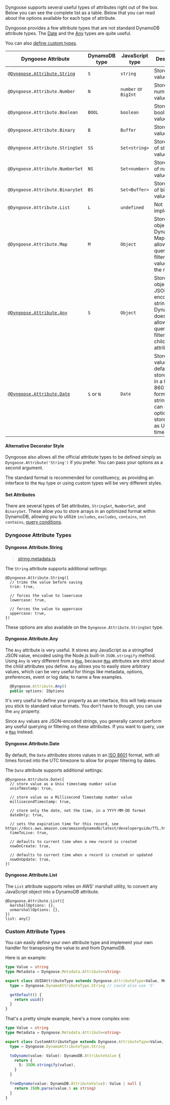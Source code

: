 Dyngoose supports several useful types of attributes right out of the box. Below you can see the complete list as a table. Below that you can read about the options available for each type of attribute.

Dyngoose provides a few attribute types that are not standard DynamoDB attribute types. The [Date](#dyngooseattributedate) and the [Any](#dyngooseattributeany) types are quite useful.

You can also [define custom types](#custom-attribute-types).

| Dyngoose Attribute | DynamoDB type | JavaScript type | Description |
|-|-|-|-|
| [`@Dyngoose.Attribute.String`](#dyngooseattributestring) | `S` | `string` | Stores string values. |
| `@Dyngoose.Attribute.Number` | `N` | `number` or `BigInt` | Stores number values. |
| `@Dyngoose.Attribute.Boolean` | `BOOL` | `boolean` | Stores boolean values. |
| `@Dyngoose.Attribute.Binary` | `B` | `Buffer` | Stores binary values. |
| `@Dyngoose.Attribute.StringSet` | `SS` | `Set<string>` | Stores a set of string values. |
| `@Dyngoose.Attribute.NumberSet` | `NS` | `Set<number>` | Stores a set of number values. |
| `@Dyngoose.Attribute.BinarySet` | `BS` | `Set<Buffer>` | Stores a set of binary values. |
| `@Dyngoose.Attribute.List` | `L` | `undefined` | Not implemented. |
| `@Dyngoose.Attribute.Map` | `M` | `Object` | Stores an object as a DynamoDB Map, allowing for querying and filtering of values within the map. |
| [`@Dyngoose.Attribute.Any`](dyngooseattributeany) | `S` | `Object` | Stores an object as a JSON-encoded string in DynamoDB, does not allow querying or filtering of child attributes. |
| [`@Dyngoose.Attribute.Date`](dyngooseattributedate) | `S` or `N` | `Date` | Stores a Date value. By default stores values in a ISO 8601 formatted string. You can use options to store values as Unix timestamps. |

#### Alternative Decorator Style

Dyngoose also allows all the official attribute types to be defined simply as `Dyngoose.Attribute('String')` if you prefer. You can pass your options as a second argument.

The standard format is recommended for constituency, as providing an interface to the `Map` type or using custom types will be very different styles.

#### Set Attributes

There are several types of Set attributes, `StringSet`, `NumberSet`, and `BinarySet`. These allow you to store arrays in an optimized format within DynamoDB, allowing you to utilize `includes`, `excludes`, `contains`, `not contains`, [query conditions](Querying.md#query-conditions).

### Dyngoose Attribute Types

#### Dyngoose.Attribute.String

> [string.metadata.ts](https://github.com/benhutchins/dyngoose/blob/master/src/metadata/attribute-types/string.metadata.ts)

The `String` attribute supports additional settings:

```
@Dyngoose.Attribute.String({
  // trims the value before saving
  trim: true,

  // forces the value to lowercase
  lowercase: true,

  // forces the value to uppercase
  uppercase: true,
})
```

These options are also available on the `Dyngoose.Attribute.StringSet` type.

#### Dyngoose.Attribute.Any

The `Any` attribute is very useful. It stores any JavaScript as a stringified JSON value, encoded using the Node.js built-in `JSON.stringify` method. Using `Any` is very different from a [`Map`](#dyngooseattributemap), because [`Map`](#dyngooseattributemap) attributes are strict about the child attributes you define. `Any` allows you to easily store arbitrary values, which can be very useful for things like metadata, options, preferences, event or log data; to name a few examples.

```typescript
  @Dyngoose.Attribute.Any()
  public options: IOptions
```

It's very useful to define your property as an interface, this will help ensure you stick to standard value formats. You don't have to though, you can use the `any` property.

Since `Any` values are JSON-encoded strings, you generally cannot perform any useful querying or filtering on these attributes. If you want to query, use a [`Map`](#dyngooseattributemap) instead.

#### Dyngoose.Attribute.Date

By default, the `Date` attributes stores values in an [ISO 8601](https://en.wikipedia.org/wiki/ISO_8601) format, with all times forced into the UTC timezone to allow for proper filtering by dates.

The `Date` attribute supports additional settings:

```
@Dyngoose.Attribute.Date({
  // store value as a Unix timestamp number value
  unixTmestamp: true,

  // store value as a Millisecond Timestamp number value
  millisecondTimestamp: true,

  // store only the date, not the time, in a YYYY-MM-DD format
  dateOnly: true,

  // sets the expiration time for this record, see https://docs.aws.amazon.com/amazondynamodb/latest/developerguide/TTL.html
  timeToLive: true,

  // defaults to current time when a new record is created
  nowOnCreate: true,

  // defaults to current time when a record is created or updated
  nowOnUpdate: true,
})
```

#### Dyngoose.Attribute.List

The `List` attribute supports relies on AWS' marshall utility, to convert any
JavaScript object into a DynamoDB attribute.

```
@Dyngoose.Attribute.List({
  marshallOptions: {},
  unmarshallOptions: {},
})
list: any[]
```

### Custom Attribute Types

You can easily define your own attribute type and implement your own handler for transposing the value to and from DynamoDB.

Here is an example:

```typescript
type Value = string
type Metadata = Dyngoose.Metadata.Attribute<string>

export class UUIDAttributeType extends Dyngoose.AttributeType<Value, Metadata> {
  type = Dyngoose.DynamoAttributeType.String // could also use 'S'

  getDefault() {
    return uuid()
  }
}
```

That's a pretty simple example, here's a more complex one:

```typescript
type Value = string
type Metadata = Dyngoose.Metadata.Attribute<string>

export class CustomAttributeType extends Dyngoose.AttributeType<Value, Metadata> {
  type = Dyngoose.DynamoAttributeType.String

  toDynamo(value: Value): DynamoDB.AttributeValue {
    return {
      S: JSON.stringify(value),
    }
  }

  fromDynamo(value: DynamoDB.AttributeValue): Value | null {
    return JSON.parse(value.S as string)
  }
}
```
